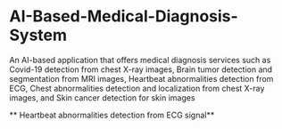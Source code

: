 # AI-Based-Medical-Diagnosis-System
An AI-based application that offers medical diagnosis services such as Covid-19 detection from chest X-ray images, Brain tumor detection and segmentation from MRI images, Heartbeat abnormalities detection from ECG, Chest abnormalities detection and localization from chest X-ray images, and Skin cancer detection for skin images

** Heartbeat abnormalities detection from ECG signal**
